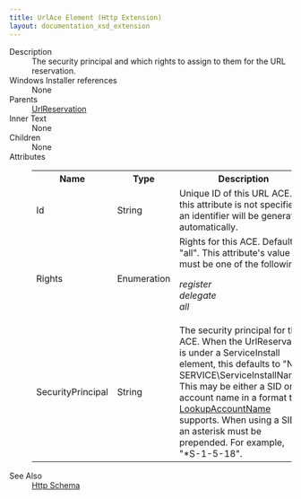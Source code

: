 ```yaml
---
title: UrlAce Element (Http Extension)
layout: documentation_xsd_extension
---
```

<dl>
  <dt>Description</dt>
  <dd>         The security principal and which rights to assign to them for the URL reservation.       </dd>
  <dt>Windows Installer references</dt>
  <dd>None</dd>
  <dt>Parents</dt>
  <dd>
    <a href="../http/urlreservation" class="extension">UrlReservation</a>
  </dd>
  <dt>Inner Text</dt>
  <dd>None</dd>
  <dt>Children</dt>
  <dd>None</dd>
  <dt>Attributes</dt>
  <dd>
    <table cellspacing="0" cellpadding="0" class="schema">
      <tr>
        <th width="15%">Name</th>
        <th width="15%">Type</th>
        <th width="65%">Description</th>
        <th width="15%">Required</th>
      </tr>
      <tr>
        <td>Id</td>
        <td>String</td>
        <td>             Unique ID of this URL ACE.             If this attribute is not specified, an identifier will be generated automatically.           </td>
        <td>&nbsp;</td>
      </tr>
      <tr>
        <td>Rights</td>
        <td>Enumeration</td>
        <td>             Rights for this ACE. Default is "all".             This attribute's value must be one of the following:<dl><dt class="enumerationValue"><dfn>register</dfn></dt><dd></dd><dt class="enumerationValue"><dfn>delegate</dfn></dt><dd></dd><dt class="enumerationValue"><dfn>all</dfn></dt><dd></dd></dl></td>
        <td>&nbsp;</td>
      </tr>
      <tr>
        <td>SecurityPrincipal</td>
        <td>String</td>
        <td>             The security principal for this ACE.  When the UrlReservation is under a ServiceInstall element, this defaults to             "NT SERVICE\ServiceInstallName".  This may be either a SID or an account name in a format that             <a href="http://msdn.microsoft.com/library/windows/desktop/aa379159.aspx">LookupAccountName</a>             supports.  When using a SID, an asterisk must be prepended.  For example, "*S-1-5-18".           </td>
        <td>&nbsp;</td>
      </tr>
    </table>
  </dd>
  <dt>See Also</dt>
  <dd>
    <a href="../http">Http Schema</a>
  </dd>
</dl>
